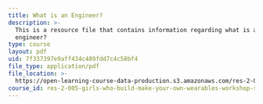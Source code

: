 ```yaml
---
title: What is an Engineer?
description: >-
  This is a resource file that contains information regarding what is an
  engineer?
type: course
layout: pdf
uid: 7f337397e9aff434c489fdd7c4c58bf4
file_type: application/pdf
file_location: >-
  https://open-learning-course-data-production.s3.amazonaws.com/res-2-005-girls-who-build-make-your-own-wearables-workshop-spring-2015/7f337397e9aff434c489fdd7c4c58bf4_MITRES_2_005S15_IntrtoEng.pdf
course_id: res-2-005-girls-who-build-make-your-own-wearables-workshop-spring-2015
---
```

